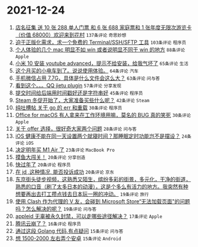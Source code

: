 # 2021-12-24

1. [店名征集 送 10 张 288 单人门票 和 6 张 688 家庭票和 1 张年度无限次游览卡（价值 68000）欢迎来到花村](https://www.v2ex.com/t/824132) `137条评论` `奇思妙想`
1. [迫于正版化需求，求一个免费的 Terminal/SSH/SFTP 工具](https://www.v2ex.com/t/824167) `103条评论` `程序员`
1. [个人体验的几个 mac 明显不如 win 或者说明显不同于 win 的地方](https://www.v2ex.com/t/824214) `88条评论` `Apple`
1. [小米 10 安装 youtube advanced，提示不给安装，给我气坏了](https://www.v2ex.com/t/824148) `65条评论` `生活`
1. [这个月买的小电车到了。说说使用体验。](https://www.v2ex.com/t/824140) `64条评论` `汽车`
1. [手机微信占用 7.7G，具体是什么文件会这么大？](https://www.v2ex.com/t/824174) `63条评论` `问与答`
1. [看到这个。。。QQ jietu plugin](https://www.v2ex.com/t/824156) `57条评论` `分享发现`
1. [提交时间给后端用时间戳好还是字符串好](https://www.v2ex.com/t/824255) `45条评论` `程序员`
1. [Steam 冬促开始了，大家准备买些什么呢？](https://www.v2ex.com/t/824197) `42条评论` `Steam`
1. [纯吐槽帖 关于 go 的 err 和重载](https://www.v2ex.com/t/824287) `30条评论` `程序员`
1. [Office for macOS 有人拿来在工作环境用嘛，莫名的 BUG 真的笑死](https://www.v2ex.com/t/824210) `30条评论` `Apple`
1. [关于 offer 选择，很好奇大家两个问题](https://www.v2ex.com/t/824192) `28条评论` `问与答`
1. [iOS 健康不能在同一天设置两个就寝时间？那睡眠定时功能岂不是摆设？](https://www.v2ex.com/t/824229) `24条评论` `iOS`
1. [决定明年买 M1 Air 了](https://www.v2ex.com/t/824288) `23条评论` `MacBook Pro`
1. [摸鱼大闯关！](https://www.v2ex.com/t/824259) `20条评论` `分享创造`
1. [快过年了](https://www.v2ex.com/t/824201) `20条评论` `程序员`
1. [在 jd ,这种情况, 能否投诉成功](https://www.v2ex.com/t/824146) `20条评论` `京东`
1. [东京街头徒步视频，这熟悉又陌生，缤纷多彩的街景，多元化，干净的街道，熟悉的口音（刷了太多日本的动漫），这是个多么有活力的地方。我突然有种想要再出去打工攒点钱去日本玩一圈的冲动。](https://www.v2ex.com/t/824291) `19条评论` `旅行`
1. [使用 Clash 作为代理的 V 友，会碰到 Microsoft Store“无法加载页面"的问题吗？怎么解决的呢？](https://www.v2ex.com/t/824125) `19条评论` `问与答`
1. [appleid 无辜被永久封禁，可以走哪些途径解决？](https://www.v2ex.com/t/824290) `17条评论` `Apple`
1. [腾讯云崩了？](https://www.v2ex.com/t/824131) `16条评论` `程序员`
1. [通过这段 Golang 代码,有点疑问](https://www.v2ex.com/t/824293) `15条评论` `问与答`
1. [想 1500-2000 左右弄个安卓](https://www.v2ex.com/t/824126) `15条评论` `Android`
